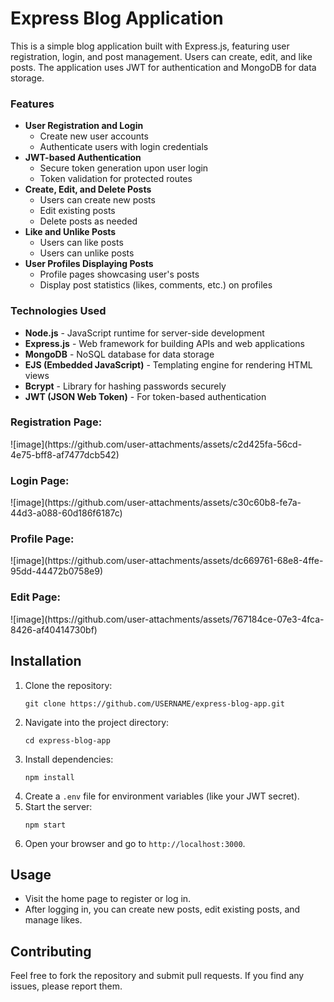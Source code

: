 <h1>Express Blog Application</h1>

This is a simple blog application built with Express.js, featuring user registration, login, and post management. Users can create, edit, and like posts. The application uses JWT for authentication and MongoDB for data storage.

<h3>Features</h3>
<ul>
        <li><strong>User Registration and Login</strong>
            <ul>
                <li>Create new user accounts</li>
                <li>Authenticate users with login credentials</li>
            </ul>
        </li>
        <li><strong>JWT-based Authentication</strong>
            <ul>
                <li>Secure token generation upon user login</li>
                <li>Token validation for protected routes</li>
            </ul>
        </li>
        <li><strong>Create, Edit, and Delete Posts</strong>
            <ul>
                <li>Users can create new posts</li>
                <li>Edit existing posts</li>
                <li>Delete posts as needed</li>
            </ul>
        </li>
        <li><strong>Like and Unlike Posts</strong>
            <ul>
                <li>Users can like posts</li>
                <li>Users can unlike posts</li>
            </ul>
        </li>
        <li><strong>User Profiles Displaying Posts</strong>
            <ul>
                <li>Profile pages showcasing user's posts</li>
                <li>Display post statistics (likes, comments, etc.) on profiles</li>
            </ul>
        </li>
    </ul>

<h3>Technologies Used</h3>
<ul>
        <li><strong>Node.js</strong> - JavaScript runtime for server-side development</li>
        <li><strong>Express.js</strong> - Web framework for building APIs and web applications</li>
        <li><strong>MongoDB</strong> - NoSQL database for data storage</li>
        <li><strong>EJS (Embedded JavaScript)</strong> - Templating engine for rendering HTML views</li>
        <li><strong>Bcrypt</strong> - Library for hashing passwords securely</li>
        <li><strong>JWT (JSON Web Token)</strong> - For token-based authentication</li>
    </ul>



<h3>Registration Page:</h3>
![image](https://github.com/user-attachments/assets/c2d425fa-56cd-4e75-bff8-af7477dcb542)

<h3>Login Page:</h3>
![image](https://github.com/user-attachments/assets/c30c60b8-fe7a-44d3-a088-60d186f6187c)

<h3>Profile Page:</h3>
![image](https://github.com/user-attachments/assets/dc669761-68e8-4ffe-95dd-44472b0758e9)

<h3>Edit Page:</h3>
![image](https://github.com/user-attachments/assets/767184ce-07e3-4fca-8426-af40414730bf)

<h2>Installation</h2>
<ol>
    <li>Clone the repository:</li>
    <pre><code>git clone https://github.com/USERNAME/express-blog-app.git</code></pre>
    <li>Navigate into the project directory:</li>
    <pre><code>cd express-blog-app</code></pre>
    <li>Install dependencies:</li>
    <pre><code>npm install</code></pre>
    <li>Create a <code>.env</code> file for environment variables (like your JWT secret).</li>
    <li>Start the server:</li>
    <pre><code>npm start</code></pre>
    <li>Open your browser and go to <code>http://localhost:3000</code>.</li>
</ol>

## Usage
- Visit the home page to register or log in.
- After logging in, you can create new posts, edit existing posts, and manage likes.

## Contributing
Feel free to fork the repository and submit pull requests. If you find any issues, please report them.
